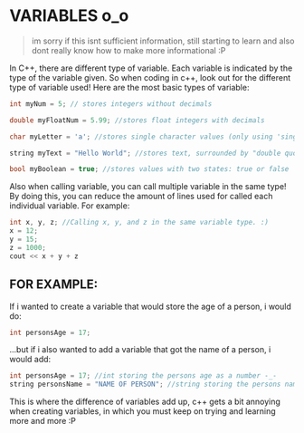 # VARIABLES o_o
> im sorry if this isnt sufficient information, still starting to learn and also dont really know how
> to make more informational :P

In C++, there are different type of variable. Each variable is indicated by the type of the variable given. So when coding in c++, look out for the different type of variable used! Here are the most basic types of variable:
```cpp
int myNum = 5; // stores integers without decimals

double myFloatNum = 5.99; //stores float integers with decimals

char myLetter = 'a'; //stores single character values (only using 'single quotation')

string myText = "Hello World"; //stores text, surrounded by "double quotes"

bool myBoolean = true; //stores values with two states: true or false
```
Also when calling variable, you can call multiple variable in the same type! By doing this, you can reduce the amount of lines used for called each individual variable. For example:
```cpp
int x, y, z; //Calling x, y, and z in the same variable type. :)
x = 12;
y = 15;
z = 1000;
cout << x + y + z
```

## FOR EXAMPLE:
If i wanted to create a variable that would store the age of a person, i would do:
```cpp
int personsAge = 17;
```
...but if i also wanted to add a variable that got the name of a person, i would add:
```cpp
int personsAge = 17; //int storing the persons age as a number -_-
string personsName = "NAME OF PERSON"; //string storing the persons name as text '~'
```
This is where the difference of variables add up, c++ gets a bit annoying when creating variables, in which you must keep on trying and learning more and more :P
